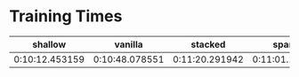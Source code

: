 # Training Times
|   shallow    |   vanilla    |   stacked    |    sparse    |  denoising   |     vae      |beta_vae_strict|beta_vae_loose|      vq      |
|--------------|--------------|--------------|--------------|--------------|--------------|---------------|--------------|--------------|
|0:10:12.453159|0:10:48.078551|0:11:20.291942|0:11:01.134313|0:11:03.109649|0:11:11.612570|0:11:07.711807 |0:11:09.746284|0:11:15.089570|
